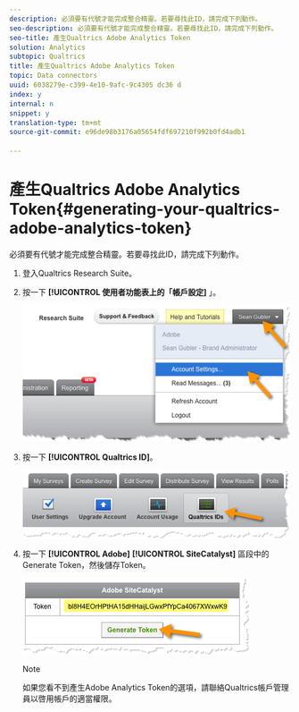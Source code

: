 ```yaml
---
description: 必須要有代號才能完成整合精靈。若要尋找此ID，請完成下列動作。
seo-description: 必須要有代號才能完成整合精靈。若要尋找此ID，請完成下列動作。
seo-title: 產生Qualtrics Adobe Analytics Token
solution: Analytics
subtopic: Qualtrics
title: 產生Qualtrics Adobe Analytics Token
topic: Data connectors
uuid: 6038279e-c399-4e10-9afc-9c4305 dc36 d
index: y
internal: n
snippet: y
translation-type: tm+mt
source-git-commit: e96de98b3176a05654fdf697210f992b0fd4adb1

---
```



# 產生Qualtrics Adobe Analytics Token{#generating-your-qualtrics-adobe-analytics-token}

必須要有代號才能完成整合精靈。若要尋找此ID，請完成下列動作。

1. 登入Qualtrics Research Suite。
1. 按一下 **[!UICONTROL 使用者功能表上的「帳戶設定]** 」。

   ![](assets/qualtrics-token-1.png)

1. 按一下 **[!UICONTROL Qualtrics ID]**。

   ![](assets/qualtrics-token-2.png)

1. 按一下 **[!UICONTROL Adobe]** **[!UICONTROL SiteCatalyst]** 區段中的Generate Token，然後儲存Token。

   ![](assets/qualtrics-token-3.png)

   >[!NOTE]
   >
   >如果您看不到產生Adobe Analytics Token的選項，請聯絡Qualtrics帳戶管理員以啓用帳戶的適當權限。

